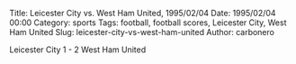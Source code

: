 Title: Leicester City vs. West Ham United, 1995/02/04
Date: 1995/02/04 00:00
Category: sports
Tags: football, football scores, Leicester City, West Ham United
Slug: leicester-city-vs-west-ham-united
Author: carbonero


Leicester City 1 - 2 West Ham United
